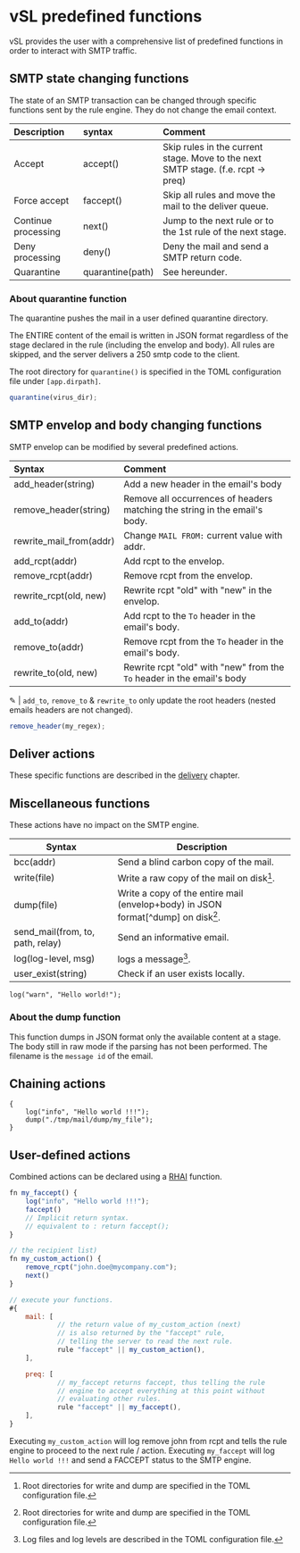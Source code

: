 # vSL predefined functions

vSL provides the user with a comprehensive list of predefined functions in order to interact with SMTP traffic.

## SMTP state changing functions

The state of an SMTP transaction can be changed through specific functions sent by the rule engine. They do not change the email context.

| Description         | syntax           | Comment                                                                           |
| :------------------ | :--------------- | :-------------------------------------------------------------------------------- |
| Accept              | accept()         | Skip rules in the current stage. Move to the next SMTP stage. (f.e. rcpt -> preq) |
| Force accept        | faccept()        | Skip all rules and move the mail to the deliver queue.                            |
| Continue processing | next()           | Jump to the next rule or to the 1st rule of the next stage.                       |
| Deny processing     | deny()           | Deny the mail and send a SMTP return code.                                        |
| Quarantine          | quarantine(path) | See hereunder.                                                                    |

### About quarantine function

The quarantine pushes the mail in a user defined quarantine directory.

The ENTIRE content of the email is written in JSON format regardless of the stage declared in the rule (including the envelop and body). All rules are skipped, and the server delivers a 250 smtp code to the client.

The root directory for `quarantine()` is specified in the TOML configuration file under `[app.dirpath]`.

```js
quarantine(virus_dir);
```

## SMTP envelop and body changing functions

SMTP envelop can be modified by several predefined actions.

| Syntax                  | Comment                                                                    |
| :---------------------- | :------------------------------------------------------------------------- |
| add_header(string)      | Add a new header in the email's body                                       |
| remove_header(string)   | Remove all occurrences of headers matching the string in the email's body. |
| rewrite_mail_from(addr) | Change `MAIL FROM:` current value with addr.                               |
| add_rcpt(addr)          | Add rcpt to the envelop.                                                   |
| remove_rcpt(addr)       | Remove rcpt from the envelop.                                              |
| rewrite_rcpt(old, new)  | Rewrite rcpt "old" with "new" in the envelop.                              |
| add_to(addr)            | Add rcpt to the `To` header in the email's body.                           |
| remove_to(addr)         | Remove rcpt from the `To` header in the email's body.                      |
| rewrite_to(old, new)    | Rewrite rcpt "old" with "new" from the `To` header in the email's body     |

&#9998; | `add_to`, `remove_to` & `rewrite_to` only update the root headers (nested emails headers are not changed).

```js
remove_header(my_regex);   
```

## Deliver actions

These specific functions are described in the [delivery] chapter.

[delivery]: delivery.md

## Miscellaneous functions

These actions have no impact on the SMTP engine.

| Syntax                           | Description                                                                         |
| -------------------------------- | ----------------------------------------------------------------------------------- |
| bcc(addr)                        | Send a blind carbon copy of the mail.                                               |
| write(file)                      | Write a raw copy of the mail on disk[^dir].                                         |
| dump(file)                       | Write a copy of the entire mail (envelop+body) in JSON format[^dump] on disk[^dir]. |
| send_mail(from, to, path, relay) | Send an informative email.                                                          |
| log(log-level, msg)              | logs a message[^log].                                                               |
| user_exist(string)               | Check if an user exists locally.                                                    |

[^dir]: Root directories for write and dump are specified in the TOML configuration file.
[^log]: Log files and log levels are described in the TOML configuration file.

```javascript,ignore
log("warn", "Hello world!");
```

### About the dump function

This function dumps in JSON format only the available content at a stage.  The body still in raw mode if the parsing has not been performed. The filename is the `message id` of the email.

## Chaining actions

```javascript,ignore
{
    log("info", "Hello world !!!");
    dump("./tmp/mail/dump/my_file");
}
```

## User-defined actions

Combined actions can be declared using a [RHAI](https://rhai.rs/) function.

```javascript
fn my_faccept() {                              
    log("info", "Hello world !!!");
    faccept()
    // Implicit return syntax.
    // equivalent to : return faccept();
}

// the recipient list)
fn my_custom_action() {
    remove_rcpt("john.doe@mycompany.com");
    next()
}

// execute your functions.
#{
    mail: [
            // the return value of my_custom_action (next)
            // is also returned by the "faccept" rule,
            // telling the server to read the next rule.
            rule "faccept" || my_custom_action(),
    ],

    preq: [
            // my_faccept returns faccept, thus telling the rule
            // engine to accept everything at this point without
            // evaluating other rules.
            rule "faccept" || my_faccept(),
    ],
}
```

Executing `my_custom_action` will log remove john from rcpt and tells the rule engine to proceed to the next rule / action.
Executing `my_faccept` will log `Hello world !!!` and send a FACCEPT status to the SMTP engine.